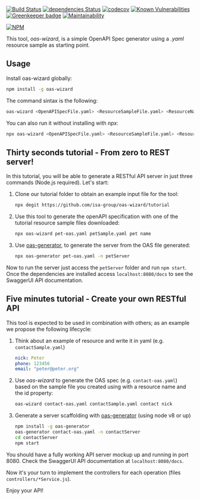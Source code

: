 [![Build Status](https://travis-ci.org/isa-group/oas-wizard.svg?branch=master)](https://travis-ci.org/isa-group/oas-wizard) 
[![dependencies Status](https://david-dm.org/isa-group/oas-wizard.svg)](https://david-dm.org/isa-group/oas-wizard)
[![codecov](https://codecov.io/gh/isa-group/oas-wizard/branch/master/graph/badge.svg)](https://codecov.io/gh/isa-group/oas-wizard)
[![Known Vulnerabilities](https://snyk.io/test/github/isa-group/oas-wizard/badge.svg)](https://snyk.io/test/github/isa-group/oas-wizard)
[![Greenkeeper badge](https://badges.greenkeeper.io/isa-group/oas-wizard.svg)](https://greenkeeper.io/)
[![Maintainability](https://api.codeclimate.com/v1/badges/826c4f28b9bc9e33e9fe/maintainability)](https://codeclimate.com/github/isa-group/oas-wizard/maintainability) 

[![NPM](https://nodei.co/npm/oas-wizard.png?downloads=true&downloadRank=true&stars=true)](https://nodei.co/npm/oas-wizard/)

This tool, *oas-wizard*, is a simple OpenAPI Spec generator using a *.yaml* resource sample as starting point.

## Usage
Install oas-wizard globally:
```bash
npm install -g oas-wizard
```

The command sintax is the following:
```bash
oas-wizard <OpenAPISpecFile.yaml> <ResourceSampleFile.yaml> <ResourceName> <IdPropertyName>
```

You can also run it without installing with *npx*: 
```bash
npx oas-wizard <OpenAPISpecFile.yaml> <ResourceSampleFile.yaml> <ResourceName> <IdPropertyName>
```

## Thirty seconds tutorial - From zero to REST server!
In this tutorial, you will be able to generate a RESTful API server in just three commands (Node.js required). Let's start:

1. Clone our tutorial folder to obtain an example input file for the tool:

   ```bash
   npx degit https://github.com/isa-group/oas-wizard/tutorial
   ```

2. Use this tool to generate the openAPI specification with one of the tutorial resource sample files downloaded:

   ```bash
   npx oas-wizard pet-oas.yaml petSample.yaml pet name
   ```

3. Use [oas-generator](https://github.com/isa-group/oas-generator), to generate the server from the OAS file generated:

   ```bash
   npx oas-generator pet-oas.yaml -n petServer
   ```

Now to run the server just access the `petServer` folder and run `npm start`. Once the dependencies are installed access `localhost:8080/docs` to see the SwaggerUI API documentation.  

## Five minutes tutorial - Create your own RESTful API
This tool is expected to be used in combination with others; as an example we propose the following lifecycle:
1. Think about an example of resource and write it in yaml (e.g. `contactSample.yaml`)
   ```yml
   nick: Peter
   phone: 123456
   email: "peter@peter.org"
   ```
2. Use *oas-wizard* to generate the OAS spec (e.g. `contact-oas.yaml`) based on the sample file you created using with a resource name and the id property:
   ```bash
   oas-wizard contact-oas.yaml contactSample.yaml contact nick
   ```

3. Generate a server scaffolding with  [oas-generator](https://www.npmjs.com/package/oas-generator) (using node v8 or up) 
   ```bash
   npm install -g oas-generator
   oas-generator contact-oas.yaml -n contactServer
   cd contactServer
   npm start
   ```
You should have a fully working API server mockup up and running in port 8080. Check the SwaggerUI API documentation at `localhost:8080/docs`. 

Now it's your turn to implement the controllers for each operation (files `controllers/*Service.js`).

Enjoy your API!
 
